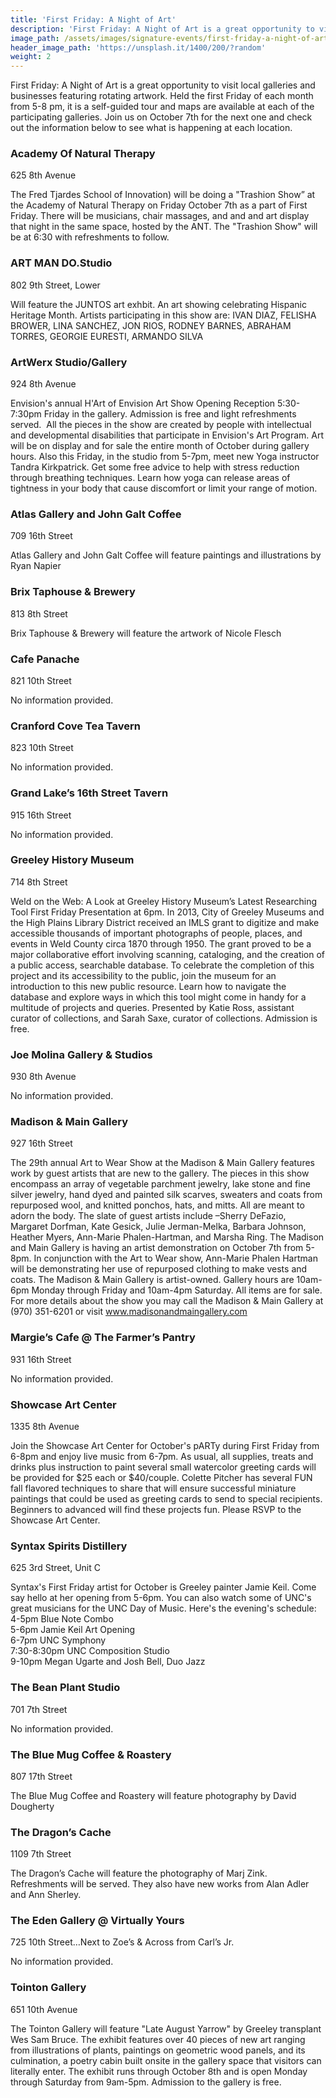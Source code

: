 ```yaml
---
title: 'First Friday: A Night of Art'
description: 'First Friday: A Night of Art is a great opportunity to visit local galleries and businesses featuring rotating artwork. Held the first Friday of each month from 5-8 pm, it is a self-guided tour and maps are available at each of the participating galleries.'
image_path: /assets/images/signature-events/first-friday-a-night-of-art.jpg
header_image_path: 'https://unsplash.it/1400/200/?random'
weight: 2
---
```



First Friday: A Night of Art is a great opportunity to visit local galleries and businesses featuring rotating artwork. Held the first Friday of each month from 5-8 pm, it is a self-guided tour and maps are available at each of the participating galleries. Join us on October 7th for the next one and check out the information below to see what is happening at each location.

### Academy Of Natural Therapy

625 8th Avenue

The Fred Tjardes School of Innovation) will be doing a "Trashion Show” at the Academy of Natural Therapy on Friday October 7th as a part of First Friday. There will be musicians, chair massages, and and and art display that night in the same space, hosted by the ANT. The "Trashion Show" will be at 6:30 with refreshments to follow.

### ART MAN DO.Studio

802 9th Street, Lower

Will feature the JUNTOS art exhbit. An art showing celebrating Hispanic Heritage Month. Artists participating in this show are: IVAN DIAZ, FELISHA BROWER, LINA SANCHEZ, JON RIOS, RODNEY BARNES, ABRAHAM TORRES, GEORGIE EURESTI, ARMANDO SILVA

### ArtWerx Studio/Gallery

924 8th Avenue

Envision's annual H'Art of Envision Art Show Opening Reception 5:30-7:30pm Friday in the gallery. Admission is free and light refreshments served. &nbsp;All the pieces in the show are created by people with intellectual and developmental disabilities that participate in Envision's Art Program. Art will be on display and for sale the entire month of October during gallery hours. Also this Friday, in the studio from 5-7pm, meet new Yoga instructor Tandra Kirkpatrick. Get some free advice to help with stress reduction through breathing techniques. Learn how yoga can release areas of tightness in your body that cause discomfort or limit your range of motion.

### Atlas Gallery and John Galt Coffee

709 16th Street

Atlas Gallery and John Galt Coffee will feature paintings and illustrations by Ryan Napier

### Brix Taphouse & Brewery

813 8th Street

Brix Taphouse & Brewery will feature the artwork of Nicole Flesch

### Cafe Panache

821 10th Street

No information provided.

### Cranford Cove Tea Tavern

823 10th Street

No information provided.

### Grand Lake’s 16th Street Tavern

915 16th Street

No information provided.

### Greeley History Museum

714 8th Street

Weld on the Web: A Look at Greeley History Museum’s Latest Researching Tool First Friday Presentation at 6pm. In 2013, City of Greeley Museums and the High Plains Library District received an IMLS grant to digitize and make accessible thousands of important photographs of people, places, and events in Weld County circa 1870 through 1950. The grant proved to be a major collaborative effort involving scanning, cataloging, and the creation of a public access, searchable database. To celebrate the completion of this project and its accessibility to the public, join the museum for an introduction to this new public resource. Learn how to navigate the database and explore ways in which this tool might come in handy for a multitude of projects and queries. Presented by Katie Ross, assistant curator of collections, and Sarah Saxe, curator of collections. Admission is free.&nbsp;

### Joe Molina Gallery & Studios

930 8th Avenue

No information provided.

### Madison & Main Gallery

927 16th Street

The 29th annual Art to Wear Show at the Madison & Main Gallery features work by guest artists that are new to the gallery. The pieces in this show encompass an array of vegetable parchment jewelry, lake stone and fine silver jewelry, hand dyed and painted silk scarves, sweaters and coats from repurposed wool, and knitted ponchos, hats, and mitts. All are meant to adorn the body. The slate of guest artists include –Sherry DeFazio, Margaret Dorfman, Kate Gesick, Julie Jerman-Melka, Barbara Johnson, Heather Myers, Ann-Marie Phalen-Hartman, and Marsha Ring. The Madison and Main Gallery is having an artist demonstration on October 7th from 5-8pm. In conjunction with the Art to Wear show, Ann-Marie Phalen Hartman will be demonstrating her use of repurposed clothing to make vests and coats. The Madison & Main Gallery is artist-owned. Gallery hours are 10am-6pm Monday through Friday and 10am-4pm Saturday. All items are for sale. For more details about the show you may call the Madison & Main Gallery at (970) 351-6201 or visit www.madisonandmaingallery.com

### Margie’s Cafe @ The Farmer’s Pantry

931 16th Street

No information provided.

### Showcase Art Center

1335 8th Avenue

Join the Showcase Art Center for October's pARTy during First Friday from 6-8pm and enjoy live music from 6-7pm. As usual, all supplies, treats and drinks plus instruction to paint several small watercolor greeting cards will be provided for $25 each or $40/couple. Colette Pitcher has several FUN fall flavored techniques to share that will ensure successful miniature paintings that could be used as greeting cards to send to special recipients. Beginners to advanced will find these projects fun. Please RSVP to the Showcase Art Center.

### Syntax Spirits Distillery

625 3rd Street, Unit C

Syntax's First Friday artist for October is Greeley painter Jamie Keil. Come say hello at her opening from 5-6pm. You can also watch some of UNC's great musicians for the UNC Day of Music. Here's the evening's schedule:
<br>4-5pm Blue Note Combo
<br>5-6pm Jamie Keil Art Opening
<br>6-7pm UNC Symphony
<br>7:30-8:30pm UNC Composition Studio
<br>9-10pm Megan Ugarte and Josh Bell, Duo Jazz

### The Bean Plant Studio

701 7th Street

No information provided.

### The Blue Mug Coffee & Roastery

807 17th Street

The Blue Mug Coffee and Roastery will feature photography by David Dougherty

### The Dragon’s Cache

1109 7th Street

The Dragon’s Cache will feature the photography of Marj Zink. Refreshments will be served. They also have new works from Alan Adler and Ann Sherley. &nbsp;

### The Eden Gallery @ Virtually Yours

725 10th Street…Next to Zoe’s & Across from Carl’s Jr.

No information provided.

### Tointon Gallery

651 10th Avenue

The Tointon Gallery will feature "Late August Yarrow" by Greeley transplant Wes Sam Bruce. The exhibit features over 40 pieces of new art ranging from illustrations of plants, paintings on geometric wood panels, and its culmination, a poetry cabin built onsite in the gallery space that visitors can literally enter. The exhibit runs through October 8th and is open Monday through Saturday from 9am-5pm. Admission to the gallery is free.